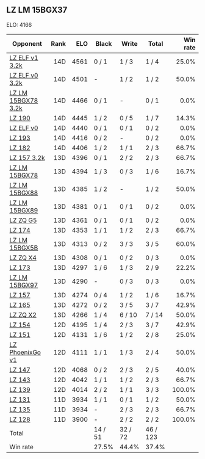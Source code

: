 ## LZ LM 15BGX37 ##

ELO: 4166

Opponent | Rank | ELO | Black | Write | Total | Win rate
---------|-----:|----:|-------|-------|-------|-------:
[LZ ELF v1 3.2k](LZ%20ELF%20v1%203.2k.md) | 14D | 4561 | 0 / 1 | 1 / 3 | 1 / 4 | 25.0%
[LZ ELF v0 3.2k](LZ%20ELF%20v0%203.2k.md) | 14D | 4501 | - | 1 / 2 | 1 / 2 | 50.0%
[LZ LM 15BGX78 3.2k](LZ%20LM%2015BGX78%203.2k.md) | 14D | 4466 | 0 / 1 | - | 0 / 1 | 0.0%
[LZ 190](LZ%20190.md) | 14D | 4445 | 1 / 2 | 0 / 5 | 1 / 7 | 14.3%
[LZ ELF v0](LZ%20ELF%20v0.md) | 14D | 4440 | 0 / 1 | 0 / 1 | 0 / 2 | 0.0%
[LZ 193](LZ%20193.md) | 14D | 4416 | 0 / 2 | - | 0 / 2 | 0.0%
[LZ 182](LZ%20182.md) | 14D | 4406 | 1 / 2 | 1 / 1 | 2 / 3 | 66.7%
[LZ 157 3.2k](LZ%20157%203.2k.md) | 13D | 4396 | 0 / 1 | 2 / 2 | 2 / 3 | 66.7%
[LZ LM 15BGX78](LZ%20LM%2015BGX78.md) | 13D | 4394 | 1 / 3 | 0 / 3 | 1 / 6 | 16.7%
[LZ LM 15BGX88](LZ%20LM%2015BGX88.md) | 13D | 4385 | 1 / 2 | - | 1 / 2 | 50.0%
[LZ LM 15BGX89](LZ%20LM%2015BGX89.md) | 13D | 4381 | 0 / 1 | 0 / 1 | 0 / 2 | 0.0%
[LZ ZQ G5](LZ%20ZQ%20G5.md) | 13D | 4361 | 0 / 1 | 0 / 1 | 0 / 2 | 0.0%
[LZ 174](LZ%20174.md) | 13D | 4353 | 1 / 1 | 1 / 2 | 2 / 3 | 66.7%
[LZ LM 15BGX5B](LZ%20LM%2015BGX5B.md) | 13D | 4313 | 0 / 2 | 3 / 3 | 3 / 5 | 60.0%
[LZ ZQ X4](LZ%20ZQ%20X4.md) | 13D | 4308 | 0 / 1 | 0 / 2 | 0 / 3 | 0.0%
[LZ 173](LZ%20173.md) | 13D | 4297 | 1 / 6 | 1 / 3 | 2 / 9 | 22.2%
[LZ LM 15BGX97](LZ%20LM%2015BGX97.md) | 13D | 4290 | - | 0 / 3 | 0 / 3 | 0.0%
[LZ 157](LZ%20157.md) | 13D | 4274 | 0 / 4 | 1 / 2 | 1 / 6 | 16.7%
[LZ 165](LZ%20165.md) | 13D | 4272 | 0 / 2 | 3 / 5 | 3 / 7 | 42.9%
[LZ ZQ X2](LZ%20ZQ%20X2.md) | 13D | 4266 | 1 / 4 | 6 / 10 | 7 / 14 | 50.0%
[LZ 154](LZ%20154.md) | 12D | 4195 | 1 / 4 | 2 / 3 | 3 / 7 | 42.9%
[LZ 151](LZ%20151.md) | 12D | 4131 | 1 / 6 | 1 / 2 | 2 / 8 | 25.0%
[LZ PhoenixGo v1](LZ%20PhoenixGo%20v1.md) | 12D | 4111 | 1 / 1 | 1 / 3 | 2 / 4 | 50.0%
[LZ 147](LZ%20147.md) | 12D | 4068 | 0 / 2 | 2 / 3 | 2 / 5 | 40.0%
[LZ 143](LZ%20143.md) | 12D | 4042 | 1 / 1 | 1 / 2 | 2 / 3 | 66.7%
[LZ 139](LZ%20139.md) | 12D | 4014 | 2 / 2 | 1 / 1 | 3 / 3 | 100.0%
[LZ 131](LZ%20131.md) | 11D | 3934 | 1 / 1 | 0 / 1 | 1 / 2 | 50.0%
[LZ 135](LZ%20135.md) | 11D | 3934 | - | 2 / 3 | 2 / 3 | 66.7%
[LZ 128](LZ%20128.md) | 11D | 3900 | - | 2 / 2 | 2 / 2 | 100.0%
Total | | | 14 / 51 | 32 / 72 | 46 / 123 | 
Win rate| | | 27.5% | 44.4% | 37.4% | 
